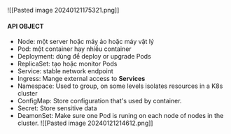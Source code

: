 ![[Pasted image 20240121175321.png]]

#### API OBJECT
- Node: một server hoặc máy ảo hoặc máy vật lý
- Pod: một container hay nhiều container
- Deployment: dùng để deploy or upgrade Pods
- ReplicaSet: tạo hoặc monitor Pods
- Service: stable network endpoint
- Ingress: Mange external access to **Services**
- Namespace: Used to group, on some levels isolates resources in a K8s cluster
- ConfigMap: Store configuration that's used by container. 
- Secret: Store sensitive data
- DeamonSet: Make sure one Pod is runing on each node of nodes in the cluster.
![[Pasted image 20240121214612.png]]